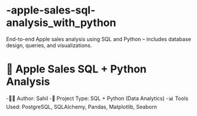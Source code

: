 # -apple-sales-sql-analysis_with_python
End-to-end Apple sales analysis using SQL and Python – includes database design, queries, and visualizations.
# 🍎 Apple Sales SQL + Python Analysis

-👨‍💻 Author: Sahil
-📅 Project Type: SQL + Python (Data Analytics)
-📊 Tools Used: PostgreSQL, SQLAlchemy, Pandas, Matplotlib, Seaborn

